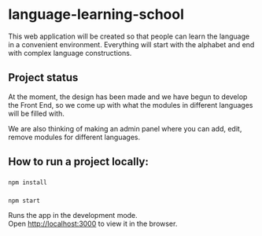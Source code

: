 # language-learning-school
This web application will be created so that people can learn the language in a convenient environment. Everything will start with the alphabet and end with complex language constructions.

## Project status

At the moment, the design has been made and we have begun to develop the Front End, so we come up with what the modules in different languages will be filled with.

We are also thinking of making an admin panel where you can add, edit, remove modules for different languages.

## How to run a project locally:

###
```
npm install
```

### 
```
npm start
```

Runs the app in the development mode.\
Open [http://localhost:3000](http://localhost:3000) to view it in the browser.
